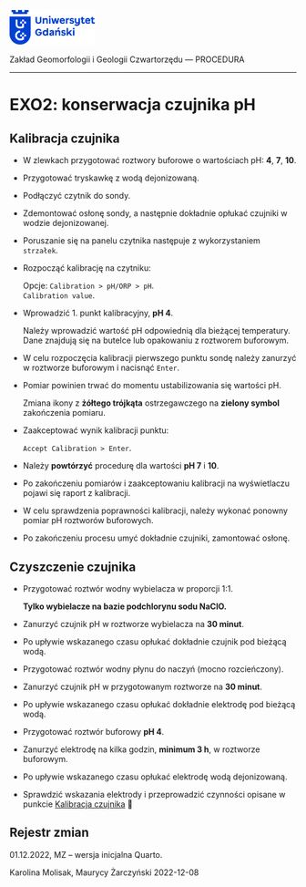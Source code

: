 
<div fig-alt="Logo: Uniwersytet Gdański" fig-align="left">

[<img src="images/log-ug_pl.png" width="150" />](https://geomorfologia.ug.edu.pl)

</div>

Zakład Geomorfologii i Geologii Czwartorzędu — PROCEDURA

------------------------------------------------------------------------

# EXO2: konserwacja czujnika pH

## Kalibracja czujnika

- W zlewkach przygotować roztwory buforowe o wartościach pH: **4**,
  **7**, **10**.

- Przygotować tryskawkę z wodą dejonizowaną.

- Podłączyć czytnik do sondy.

- Zdemontować osłonę sondy, a następnie dokładnie opłukać czujniki w
  wodzie dejonizowanej.

- Poruszanie się na panelu czytnika następuje z wykorzystaniem
  `strzałek`.

- Rozpocząć kalibrację na czytniku:

  Opcje: `Calibration > pH/ORP > pH`.  
  `Calibration value`.

- Wprowadzić 1. punkt kalibracyjny, **pH 4**.

  Należy wprowadzić wartość pH odpowiednią dla bieżącej temperatury.  
  Dane znajdują się na butelce lub opakowaniu z roztworem buforowym.

- W celu rozpoczęcia kalibracji pierwszego punktu sondę należy zanurzyć
  w roztworze buforowym i nacisnąć `Enter`.

- Pomiar powinien trwać do momentu ustabilizowania się wartości pH.

  Zmiana ikony z **żółtego trójkąta** ostrzegawczego na **zielony
  symbol** zakończenia pomiaru.

- Zaakceptować wynik kalibracji punktu:

  `Accept Calibration > Enter`.

- Należy **powtórzyć** procedurę dla wartości **pH 7** i **10**.

- Po zakończeniu pomiarów i zaakceptowaniu kalibracji na wyświetlaczu
  pojawi się raport z kalibracji.

- W celu sprawdzenia poprawności kalibracji, należy wykonać ponowny
  pomiar pH roztworów buforowych.

- Po zakończeniu procesu umyć dokładnie czujniki, zamontować osłonę.

## Czyszczenie czujnika

- Przygotować roztwór wodny wybielacza w proporcji 1:1.

  **Tylko wybielacze na bazie podchlorynu sodu NaClO.**

- Zanurzyć czujnik pH w roztworze wybielacza na **30 minut**.

- Po upływie wskazanego czasu opłukać dokładnie czujnik pod bieżącą
  wodą.

- Przygotować roztwór wodny płynu do naczyń (mocno rozcieńczony).

- Zanurzyć czujnik pH w przygotowanym roztworze na **30 minut**.

- Po upływie wskazanego czasu opłukać dokładnie elektrodę pod bieżącą
  wodą.

- Przygotować roztwór buforowy **pH 4**.

- Zanurzyć elektrodę na kilka godzin, **minimum 3 h**, w roztworze
  buforowym.

- Po upływie wskazanego czasu opłukać elektrodę wodą dejonizowaną.

- Sprawdzić wskazania elektrody i przeprowadzić czynności opisane w
  punkcie [Kalibracja czujnika](#kalibracja) 

## Rejestr zmian

01.12.2022, MZ – wersja inicjalna Quarto.

Karolina Molisak, Maurycy Żarczyński 2022-12-08
